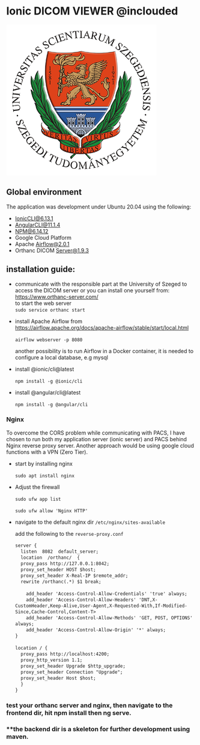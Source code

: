 # Ionic DICOM VIEWER @inclouded

![](./uszeged.png)

## Global environment
The application was development under Ubuntu 20.04 using the following:
* IonicCLI@6.13.1
* AngularCLI@11.1.4
* NPM@6.14.12
* Google Cloud Platform
* Apache Airflow@2.0.1
* Orthanc DICOM Server@1.9.3

## installation guide:
* communicate with the responsible part at the University of Szeged to access the DICOM server 
or you can install one yourself from: https://www.orthanc-server.com/  
  to start the web server  
  `sudo service orthanc start`
  

* install Apache Airflow from  
  https://airflow.apache.org/docs/apache-airflow/stable/start/local.html
  
  `airflow webserver -p 8080 `

  another possibility is to run Airflow in a Docker container, it is needed to configure a local database, e.g mysql


* install @ionic/cli@latest

  `npm install -g @ionic/cli`


* install @angular/cli@latest
  
  `npm install -g @angular/cli`

### Nginx
To overcome the CORS problem while communicating with PACS, I have chosen to run both my application server (ionic server) and PACS behind Nginx reverse proxy server.
Another approach would be using google cloud functions with a VPN (Zero Tier).

* start by installing nginx

  `sudo apt install nginx`

* Adjust the firewall
  
  `sudo ufw app list`
  
  `sudo ufw allow 'Nginx HTTP'`
* navigate to the default nginx dir `/etc/nginx/sites-available`

  add the following to the `reverse-proxy.conf`
  ```
  server {
    listen  8082  default_server;
    location  /orthanc/  {
    proxy_pass http://127.0.0.1:8042;
    proxy_set_header HOST $host;
    proxy_set_header X-Real-IP $remote_addr;
    rewrite /orthanc(.*) $1 break;

      add_header 'Access-Control-Allow-Credentials' 'true' always;
      add_header 'Access-Control-Allow-Headers' 'DNT,X-CustomHeader,Keep-Alive,User-Agent,X-Requested-With,If-Modified-Since,Cache-Control,Content-T>
      add_header 'Access-Control-Allow-Methods' 'GET, POST, OPTIONS' always;
      add_header 'Access-Control-Allow-Origin' '*' always;
  }

  location / {
    proxy_pass http://localhost:4200;
    proxy_http_version 1.1;
    proxy_set_header Upgrade $http_upgrade;
    proxy_set_header Connection "Upgrade";
    proxy_set_header Host $host;
    }
  }
  ```
### test your orthanc server and nginx, then navigate to the frontend dir, hit npm install then ng serve.

### **the backend dir is a skeleton for further development using maven.
